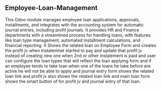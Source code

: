 ## Employee-Loan-Management

This Odoo module manages employee loan applications, approvals, installments, and integrates with the accounting system for automatic journal entries, including profit journals. It provides HR and Finance departments with a streamlined process for handling loans, with features like loan type management, automated installment calculations, and financial reporting.
It Shows the related loan on Employee Form and creates the profit jv when instalemnet started to pay and update that profit jv instead of creating new one when 2nd or other instalement is paid and user can configure the loan types that will reflect the loan applying form and if an employee tends to take loan when one of the loans he take before are active he will not be able to apply and journal entry form shows the related loan link and profit jv also shows the related loan link and main loan form shows the smart button of for profit jv and journal entry of that loan.






